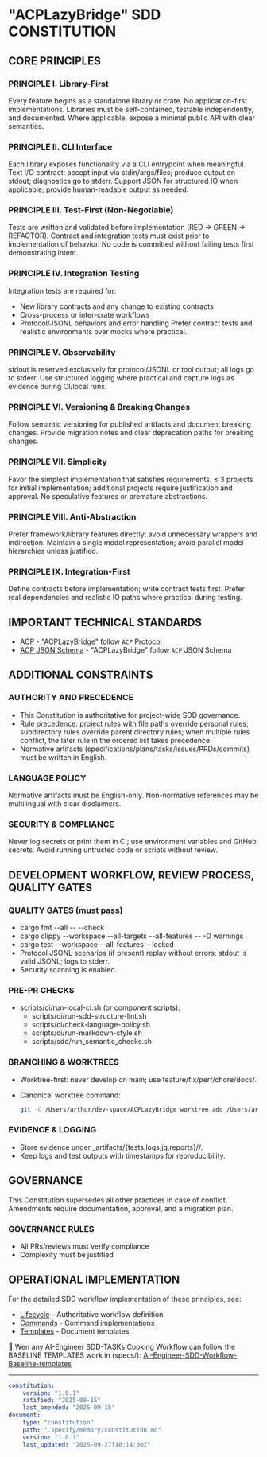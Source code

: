 # "ACPLazyBridge" SDD CONSTITUTION

## CORE PRINCIPLES

### PRINCIPLE I. Library-First

Every feature begins as a standalone library or crate. No application-first implementations.
Libraries must be self-contained, testable independently, and documented.
Where applicable, expose a minimal public API with clear semantics.

### PRINCIPLE II. CLI Interface

Each library exposes functionality via a CLI entrypoint when meaningful.
Text I/O contract: accept input via stdin/args/files; produce output on stdout;
diagnostics go to stderr.
Support JSON for structured IO when applicable;
provide human-readable output as needed.

### PRINCIPLE III. Test-First (Non-Negotiable)

Tests are written and validated before implementation (RED → GREEN → REFACTOR).
Contract and integration tests must exist prior to implementation of behavior.
No code is committed without failing tests first demonstrating intent.

### PRINCIPLE IV. Integration Testing

Integration tests are required for:

- New library contracts and any change to existing contracts
- Cross-process or inter-crate workflows
- Protocol/JSONL behaviors and error handling
Prefer contract tests and realistic environments over mocks where practical.

### PRINCIPLE V. Observability

stdout is reserved exclusively for protocol/JSONL or tool output;
all logs go to stderr.
Use structured logging where practical and capture logs as evidence during
CI/local runs.

### PRINCIPLE VI. Versioning & Breaking Changes

Follow semantic versioning for published artifacts and document breaking changes.
Provide migration notes and clear deprecation paths for breaking changes.

### PRINCIPLE VII. Simplicity

Favor the simplest implementation that satisfies requirements.
≤ 3 projects for initial implementation; additional projects require
justification and approval.
No speculative features or premature abstractions.

### PRINCIPLE VIII. Anti-Abstraction

Prefer framework/library features directly; avoid unnecessary wrappers and indirection.
Maintain a single model representation; avoid parallel model hierarchies unless justified.

### PRINCIPLE IX. Integration-First

Define contracts before implementation; write contract tests first.
Prefer real dependencies and realistic IO paths where practical during testing.

## IMPORTANT TECHNICAL STANDARDS

- [ACP](https://github.com/zed-industries/agent-client-protocol) - "ACPLazyBridge" follow `ACP` Protocol
- [ACP JSON Schema](https://github.com/zed-industries/agent-client-protocol/blob/main/schema/schema.json) - "ACPLazyBridge" follow `ACP` JSON Schema

## ADDITIONAL CONSTRAINTS

### AUTHORITY AND PRECEDENCE

- This Constitution is authoritative for project-wide SDD governance.
- Rule precedence: project rules with file paths override personal rules;
  subdirectory rules override parent directory rules; when multiple rules conflict,
  the later rule in the ordered list takes precedence.
- Normative artifacts (specifications/plans/tasks/issues/PRDs/commits) must be
  written in English.

### LANGUAGE POLICY

Normative artifacts must be English-only. Non-normative references may be
multilingual with clear disclaimers.

### SECURITY & COMPLIANCE

Never log secrets or print them in CI; use environment variables and GitHub secrets.
Avoid running untrusted code or scripts without review.

## DEVELOPMENT WORKFLOW, REVIEW PROCESS, QUALITY GATES

### QUALITY GATES (must pass)

- cargo fmt --all -- --check
- cargo clippy --workspace --all-targets --all-features -- -D warnings
- cargo test --workspace --all-features --locked
- Protocol JSONL scenarios (if present) replay without errors; stdout is valid
  JSONL; logs to stderr.
- Security scanning is enabled.

### PRE-PR CHECKS

- scripts/ci/run-local-ci.sh (or component scripts):
    - scripts/ci/run-sdd-structure-lint.sh
    - scripts/ci/check-language-policy.sh
    - scripts/ci/run-markdown-style.sh
    - scripts/sdd/run_semantic_checks.sh

### BRANCHING & WORKTREES

- Worktree-first: never develop on main; use feature/fix/perf/chore/docs/<kebab-slug>.
- Canonical worktree command:

  ```bash
  git -C /Users/arthur/dev-space/ACPLazyBridge worktree add /Users/arthur/dev-space/acplb-worktrees/<task-dir> origin/main -b <branch>
  ```

### EVIDENCE & LOGGING

- Store evidence under _artifacts/{tests,logs,jq,reports}/<task>/.
- Keep logs and test outputs with timestamps for reproducibility.

## GOVERNANCE

This Constitution supersedes all other practices in case of conflict.
Amendments require documentation, approval, and a migration plan.

### GOVERNANCE RULES

- All PRs/reviews must verify compliance
- Complexity must be justified

## OPERATIONAL IMPLEMENTATION

  For the detailed SDD workflow implementation of these principles, see:

- [Lifecycle](.specify/memory/lifecycle.md) - Authoritative workflow
  definition
- [Commands](.specify/commands/) - Command implementations
- [Templates](.specify/templates/) - Document templates

📌 Wen any AI-Engineer SDD-TASKs Cooking Workflow can follow the BASELINE TEMPLATES work in (specs/): [AI-Engineer-SDD-Workflow-Baseline-templates](.specify/memory/AI-Engineer-SDD-Workflow-Baseline-templates.txt)

---

```yaml
constitution:
    version: "1.0.1"
    ratified: "2025-09-15"
    last_amended: "2025-09-15"
document:
    type: "constitution"
    path: ".specify/memory/constitution.md"
    version: "1.0.1"
    last_updated: "2025-09-27T10:14:00Z"
```
